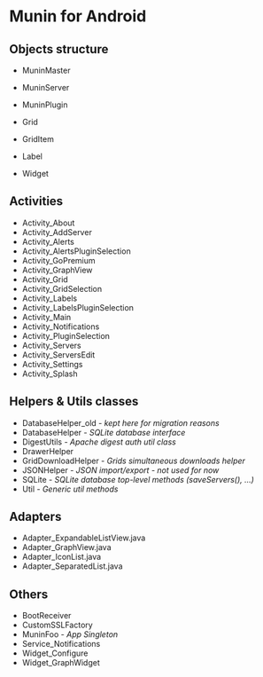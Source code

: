 # Munin for Android #

## Objects structure ##
* MuninMaster
* MuninServer
* MuninPlugin

* Grid
* GridItem
* Label
* Widget

## Activities ##
* Activity_About
* Activity_AddServer
* Activity_Alerts
* Activity_AlertsPluginSelection
* Activity_GoPremium
* Activity_GraphView
* Activity_Grid
* Activity_GridSelection
* Activity_Labels
* Activity_LabelsPluginSelection
* Activity_Main
* Activity_Notifications
* Activity_PluginSelection
* Activity_Servers
* Activity_ServersEdit
* Activity_Settings
* Activity_Splash

## Helpers & Utils classes ##
* DatabaseHelper_old *- kept here for migration reasons*
* DatabaseHelper *- SQLite database interface*
* DigestUtils *- Apache digest auth util class*
* DrawerHelper
* GridDownloadHelper *- Grids simultaneous downloads helper*
* JSONHelper *- JSON import/export - not used for now*
* SQLite *- SQLite database top-level methods (saveServers(), ...)*
* Util *- Generic util methods*

## Adapters ##
* Adapter_ExpandableListView.java
* Adapter_GraphView.java
* Adapter_IconList.java
* Adapter_SeparatedList.java

## Others ##
* BootReceiver
* CustomSSLFactory
* MuninFoo *- App Singleton*
* Service_Notifications
* Widget_Configure
* Widget_GraphWidget